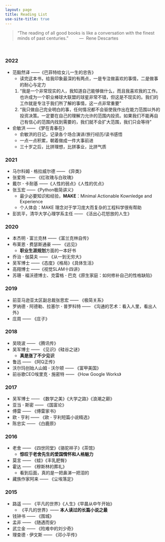 ```yaml
---
layout: page
title: Reading List
use-site-title: true
---
```


> “The reading of all good books is like a conversation with the finest minds of past centuries.” &nbsp;&nbsp;&nbsp;&nbsp;&nbsp;&nbsp;&nbsp;&nbsp;—&nbsp;&nbsp;Rene Descartes

<br/>

### 2022
- 范毅然译 ——《巴菲特给女儿一生的忠告》
    - 读完这本书，给我印象最深的有两点，一是专注做喜欢的事情，二是做事的耐心与定力
    1. “我是一个非常现实的人，我知道自己能够做什么，而且我喜欢我的工作。也许成为一个职业棒球大联盟的球星非常不错，但这是不现实的。我们的工作就是专注于我们所了解的事情，这一点非常重要”  
    2. “我只做自己完全明白的事，任何情况都不会驱使我作出在能力范围以外的投资决策。一定要在自己的理解力允许的范围内投资。如果我们不能再自己有信心的范围内找到需要的，我们就不会扩大范围，我们只会等待”
- 俞敏洪 —— 《梦在青春在》
    - 俞敏洪的日记，记录各个场合演讲/旅行经历/读书感悟
    - 一点一点积累，朝着做成一件大事前进
    - 三十岁之后，比拼理想，比拼事业，比拼气质

### 2021
- 马尔科姆 **·** 格拉威尔德 —— 《异类》
    <!-- - 从大的时代背景和文化传承角度，结合正负双面案例和大量统计数字，分析世界上那些“异类”出众的原因 -->
- 张爱玲 —— 《红玫瑰与白玫瑰》
    <!-- - "也许每一个男子都有这样的两个女人，至少两个"。白玫瑰和红玫瑰，对应着圣洁的妻子和热烈的情妇，得到了白玫瑰渴求红玫瑰，得到了红玫瑰向往白玫瑰，普遍的围城心理 -->
- 戴尔 **·** 卡耐基 ——《人性的弱点》《人性的优点》
    <!-- - 是时候抛弃这种观点了：对他人展现热情和赞美是谄媚 -->
    <!-- - 相比于默默无闻研究高深学问改变世界，提高表达能力、共情能力和感染力，对个人幸福更有实际意义 -->
- 张玉宏 ——《Python极简讲义》    
    - 最少必要知识和经验，**MAKE**：Minimal Actionable Kownledge and Experience
    - 个人体会：MAKE 理念对于学习庞大而复杂的工程科学很有帮助
- 彭凯平，清华大学心理学系主任 —— 《活出心花怒放的人生》

### 2020
- 本杰明 **·** 富兰克林 ——《富兰克林自传》
- 布莱恩 **·** 费瑟斯通豪 —— 《远见》
    * **职业生涯规划**方面的一本好书
- 乔治 **·** 伽莫夫 —— 《从一到无穷大》
- 吴军博士 ——《态度》《格局》《具体生活》
- 高翔博士 ——《视觉SLAM十四讲》
- 苏珊 **·** 福沃德博士、克雷格 **·** 巴克《原生家庭：如何修补自己的性格缺陷》

### 2019
- 前亚马逊亚太区副总裁张思宏 —— 《极简关系》
- 罗纳德 **·** 阿德勒、拉塞尔 **·** 普罗科特 —— 《沟通的艺术：看入人里，看出人外》
- 庄周 —— 《庄子》

### 2018
- 吴晓波 —— 《腾讯传》
- 吴军博士 —— 《见识》《硅谷之谜》
    * **真是涨了不少见识**
- 鲁迅 —— 《阿Q正传》
- 沃尔玛创始人山姆 **·** 沃尔顿 —— 《富甲美国》
- 前谷歌CEO埃里克 **·** 施密特 —— 《How Google Works》

### 2017
- 吴军博士 —— 《数学之美》《大学之路》《浪潮之巅》
- 亚当 **·** 斯密 —— 《国富论》
- 傅雷 —— 《傅雷家书》
- 欧 **·** 亨利 —— 《欧 **·** 亨利短篇小说精选》
- 陈忠实 —— 《白鹿原》

### 2016
- 老舍 —— 《四世同堂》《骆驼祥子》《茶馆》
    * **惊叹于老舍先生的爱国情怀和人格魅力**
- 莫言 —— 《蛙》《丰乳肥臀》
- 霍达 —— 《穆斯林的葬礼》
    * 看到后面，真的是一把鼻涕一把泪的
- 藏族作家阿来 —— 《尘埃落定》

### 2015
- 路遥 —— 《平凡的世界》《人生》《早晨从中午开始》
    * 《平凡的世界》—— **本人读过的长篇小说之最**
- 钱钟书 —— 《围城》
- 孟非 —— 《随遇而安》
- 武立金 —— 《险难中的刘少奇》
- 理查德 **·** 伊文斯 —— 《邓小平传》
